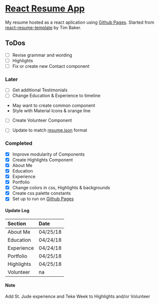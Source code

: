 # [React Resume App](https://donald-stolz.github.io/resume/)

My resume hosted as a react aplication using [Github Pages](https://pages.github.com/). Started from [react-resume-template](https://github.com/tbakerx/react-resume-template) by Tim Baker.

ToDos
-------
- [ ] Revise grammar and wording
- [ ] Highlights
- [ ] Fix or create new Contact component

### Later
- [ ] Get additional Testimonials
- [ ] Change Education & Experience to timeline
- May want to create common component
- Style with Material Icons & orange line
- [ ] Create Volunteer Component
- [ ] Update to match [resume.json](https://jsonresume.org/) format


### Completed
- [x] Improve modularity of Components
- [x] Create Highlights Component
- [x] About Me
- [x] Education
- [x] Experience
- [x] Portfolio
- [x] Change colors in css, Highlights & backgrounds
- [x] Create css palette constants
- [x] Set up to run on [Github Pages](https://pages.github.com/)

#### Update Log

| Section			| Date     |
| :---------	| :--------|
| About Me  	| 04/25/18 |
| Education 	| 04/24/18 |
| Experience	| 04/24/18 |
| Portfolio 	| 04/25/18 |
| Highlights	| 04/25/18 |
| Volunteer		| na       |

#### Note
Add St. Jude experience and Teke Week to Highlights and/or Volunteer
